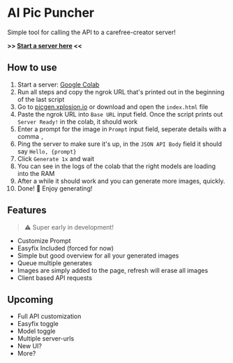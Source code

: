 # AI Pic Puncher
Simple tool for calling the API to a carefree-creator server!

**\>> [Start a server here](https://colab.research.google.com/github/carefree0910/carefree-creator/blob/dev/tests/server.ipynb) <<**

## How to use
1. Start a server: [Google Colab](https://colab.research.google.com/github/carefree0910/carefree-creator/blob/dev/tests/server.ipynb)
2. Run all steps and copy the ngrok URL that's printed out in the beginning of the last script
3. Go to [picgen.xplosion.io](https://picgen.xplosion.io) or download and open the `index.html` file
4. Paste the ngrok URL into `Base URL` input field. Once the script prints out `Server Ready!` in the colab, it should work
5. Enter a prompt for the image in `Prompt` input field, seperate details with a comma `,`
6. Ping the server to make sure it's up, in the `JSON API Body` field it should say `Hello, {prompt}`
7. Click `Generate 1x` and wait
8. You can see in the logs of the colab that the right models are loading into the RAM
9. After a while it should work and you can generate more images, quickly.
10. Done! 💎 Enjoy generating!

## Features
> ⚠ Super early in development!
- Customize Prompt
- Easyfix Included (forced for now)
- Simple but good overview for all your generated images
- Queue multiple generates
- Images are simply added to the page, refresh will erase all images
- Client based API requests

## Upcoming
- Full API customization
- Easyfix toggle
- Model toggle
- Multiple server-urls
- New UI?
- More?
